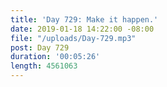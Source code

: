 ```yaml
---
title: 'Day 729: Make it happen.'
date: 2019-01-18 14:22:00 -08:00
file: "/uploads/Day-729.mp3"
post: Day 729
duration: '00:05:26'
length: 4561063
---
```


